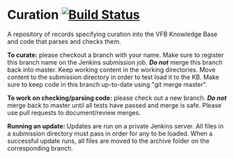 # Curation [![Build Status](https://secure.travis-ci.org/VirtualFlyBrain/curation.png)](http://travis-ci.org/VirtualFlyBrain/curation)

A repository of records specifying curation into the VFB Knowledge Base and code that parses and checks them.

**To curate:** please checkout a branch with your name.  Make sure to register this branch name on the Jenkins submission job.  ***Do not*** merge this branch back into master.  Keep working content in the working directories.  Move content to the submission directory in order to test load it to the KB.  Make sure to keep code in this branch up-to-date using "git merge master".

**To work on checking/parsing code:** please check out a new branch.  ***Do not*** merge back to master until all tests have passed and merge is safe.  Please use pull requests to document/review merges.

**Running an update:** Updates are run on a private Jenkins server.  All files in a submission directory must pass in order for any to be loaded.  When a successful update runs, all files are moved to the archive folder on the corresponding branch.


